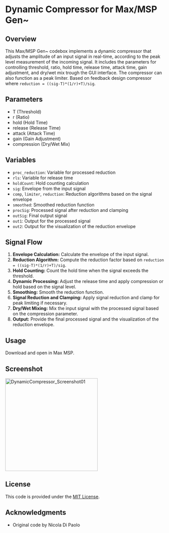 # Dynamic Compressor for Max/MSP Gen~

## Overview
This Max/MSP Gen~ codebox implements a dynamic compressor that adjusts the amplitude of an input signal in real-time, according to the peak level measurement of the incoming signal. It includes the parameters for controlling threshold, ratio, hold time, release time, attack time, gain adjustment, and dry/wet mix trough the GUI interface. The compressor can also function as a peak limiter. Based on feedback design compressor where `reduction = ((sig-T)*(1/r)+T)/sig`.

## Parameters
- T (Threshold)
- r (Ratio)
- hold (Hold Time)
- release (Release Time)
- attack (Attack Time)
- gain (Gain Adjustment)
- compression (Dry/Wet Mix)

## Variables
- `proc_reduction`: Variable for processed reduction
- `rls`: Variable for release time
- `holdCount`: Hold counting calculation
- `sig`: Envelope from the input signal
- `comp`, `limiter`, `reduction`: Reduction algorithms based on the signal envelope
- `smoothed`: Smoothed reduction function
- `procSig`: Processed signal after reduction and clamping
- `outSig`: Final output signal
- `out1`: Output for the processed signal
- `out2`: Output for the visualization of the reduction envelope

## Signal Flow
1. **Envelope Calculation:** Calculate the envelope of the input signal.
2. **Reduction Algorithm:** Compute the reduction factor based on `reduction = ((sig-T)*(1/r)+T)/sig`.
3. **Hold Counting:** Count the hold time when the signal exceeds the threshold.
4. **Dynamic Processing:** Adjust the release time and apply compression or hold based on the signal level.
5. **Smoothing:** Smooth the reduction function.
6. **Signal Reduction and Clamping:** Apply signal reduction and clamp for peak limiting if necessary.
7. **Dry/Wet Mixing:** Mix the input signal with the processed signal based on the compression parameter.
8. **Output:** Provide the final processed signal and the visualization of the reduction envelope.

## Usage
Download and open in Max MSP.

## Screenshot 
<img width="292" alt="DynamicCompressor_Screenshot01" src="https://github.com/NicolaNDP/prototypes/assets/145101853/e87dc83e-0bde-4887-846b-e3f950ce591a">

## License
This code is provided under the [MIT License](https://opensource.org/licenses/MIT).

## Acknowledgments
- Original code by Nicola Di Paolo

